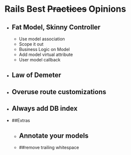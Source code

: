 # Rails Best ~~Practices~~ Opinions

* ## Fat Model, Skinny Controller
  
  * Use model association
  * Scope it out
  * Business Logic on Model
  * Add model virtual attribute
  * User model callback

* ## Law of Demeter

* ## Overuse route customizations

* ## Always add DB index


* ##Extras
  * ## Annotate your models
  * ##remove trailing whitespace

